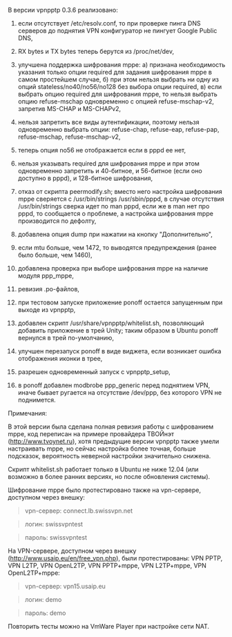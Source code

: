В версии vpnpptp 0.3.6 реализовано:

1) если отсутствует /etc/resolv.conf, то при проверке пинга DNS серверов до поднятия VPN конфигуратор не пингует Google Public DNS,

2) RX bytes и TX bytes теперь берутся из /proc/net/dev,

3) улучшена поддержка шифрования mppe: а) признана необходимость указания только опции required для задания шифрования mppe в самом простейшем случае, б) при этом нельзя выбрать ни одну из опций stateless/no40/no56/no128 без выбора опции required, в) если выбрать опцию required для шифрования mppe, то нельзя выбрать опцию refuse-mschap одновременно с опцией refuse-mschap-v2, запретив MS-CHAP и MS-CHAPv2,

4) нельзя запретить все виды аутентификации, поэтому нельзя одновременно выбрать опции: refuse-chap, refuse-eap, refuse-pap, refuse-mschap, refuse-mschap-v2,

5) теперь опция no56 не отображается если в pppd ее нет,

6) нельзя указывать required для шифрования mppe и при этом одновременно запретить и 40-битное, и 56-битное (если оно доступно в pppd), и 128-битное шифрования,

7) отказ от скрипта peermodify.sh; вместо него настройка шифрования mppe сверяется с /usr/bin/strings /usr/sbin/pppd, в случае отсутствия /usr/bin/strings сверка идет по man pppd, если же в man нет про pppd, то сообщается о проблеме, а настройка шифрования mppe производится по дефолту,

8) добавлена опция dump при нажатии на кнопку "Дополнительно",

9) если mtu больше, чем 1472, то выводятся предупреждения (ранее было больше, чем 1460),

10) добавлена проверка при выборе шифрования mppe на наличие модуля ppp\_mppe,

11) ревизия .po-файлов,

12) при тестовом запуске приложение ponoff остается запущенным при выходе из vpnpptp,

13) добавлен скрипт /usr/share/vpnpptp/whitelist.sh, позволяющий добавить приложение в трей Unity; таким образом в Ubuntu ponoff вернулся в трей по-умолчанию,

14) улучшен перезапуск ponoff в виде виджета, если возникает ошибка отображения иконки в трее,

15) разрешен одновременный запуск с vpnpptp\_setup,

16) в ponoff добавлен modbrobe ppp\_generic перед поднятием VPN, иначе бывает ругается на отсутствие /dev/ppp, без которого VPN не поднимется.

Примечания:

В этой версии была сделана полная ревизия работы с шифрованием mppe, код переписан на примере провайдера ТВОЙнэт (http://www.tvoynet.ru), хотя предыдущие версии vpnpptp также умели настраивать mppe, но сейчас настройка более точная, больше подсказок, вероятность неверной настройки значительно снижена.

Скрипт whitelist.sh работает только в Ubuntu не ниже 12.04 (или возможно в более ранних версиях, но после обновления системы).

Шифрование mppe было протестировано также на vpn-сервере, доступном через внешку:

> vpn-сервер: connect.lb.swissvpn.net

> логин: swissvpntest

> пароль: swissvpntest

На VPN-сервере, доступном через внешку (http://www.usaip.eu/en/free_vpn.php), были протестированы: VPN PPTP, VPN L2TP, VPN OpenL2TP, VPN PPTP+mppe, VPN L2TP+mppe, VPN OpenL2TP+mppe:

> vpn-сервер: vpn15.usaip.eu

> логин: demo

> пароль: demo

Повторить тесты можно на VmWare Player при настройке сети NAT.